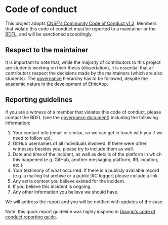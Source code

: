 # Code of conduct

This project adopts [CNSF's Community Code of Conduct v1.2](https://github.com/cncf/foundation/blob/d1aa4b995b2eb6a665a0bf0c76f609508d6ec15a/code-of-conduct.md). Members that violate this code of conduct must be reported to a maintainer or the [BDFL](./GOVERNANCE.md#benevolent-dictator-for-life-bdfl), and will be sanctioned accordingly.

## Respect to the maintainer

It is important to note that, while the majority of contributors to this project are students working on their thesis (dissertation), it is essential that all contributors respect the decisions made by the maintainers (which are also students). The [governance](./GOVERNANCE.md) hierarchy has to be followed, despite the academic nature in the development of EthicApp.

## Reporting guidelines

If you are a witness of a member that violates this code of conduct, please contact the BDFL (see the [governance document](./GOVERNANCE.md)) including the following information:

1. Your contact info (email or similar, so we can get in touch with you if we need to follow up).
2. GitHub usernames of all individuals involved. If there were other witnesses besides you, please try to include them as well.
3. Date and time of the incident, as well as details of the platform in which this happened (e.g. GitHub, another messaging platform, IRL location, etc.).
4. Your testimony of what occurred. If there is a publicly available record (e.g. a mailing list archive or a public IRC logger) please include a link.
5. Any extra context you believe existed for the incident.
6. If you believe this incident is ongoing.
7. Any other information you believe we should have.

We will address the report and you will be notified with updates of the case.

Note: this quick report guideline was highly inspired in [Django's code of conduct reporting guide](https://www.djangoproject.com/conduct/reporting/).
